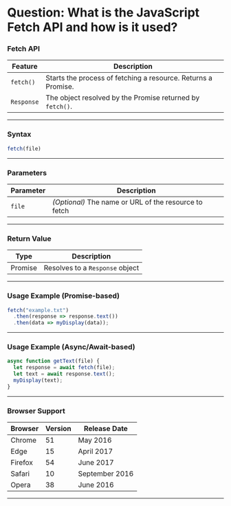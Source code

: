 # Question: What is the JavaScript Fetch API and how is it used?

### Fetch API

| Feature    | Description                                                   |
| ---------- | ------------------------------------------------------------- |
| `fetch()`  | Starts the process of fetching a resource. Returns a Promise. |
| `Response` | The object resolved by the Promise returned by `fetch()`.     |

---

### Syntax

```js
fetch(file)
```

---

### Parameters

| Parameter | Description                                           |
| --------- | ----------------------------------------------------- |
| `file`    | *(Optional)* The name or URL of the resource to fetch |

---

### Return Value

| Type    | Description                     |
| ------- | ------------------------------- |
| Promise | Resolves to a `Response` object |

---

### Usage Example (Promise-based)

```js
fetch("example.txt")
  .then(response => response.text())
  .then(data => myDisplay(data));
```

---

### Usage Example (Async/Await-based)

```js
async function getText(file) {
  let response = await fetch(file);
  let text = await response.text();
  myDisplay(text);
}
```

---

### Browser Support

| Browser | Version | Release Date   |
| ------- | ------- | -------------- |
| Chrome  | 51      | May 2016       |
| Edge    | 15      | April 2017     |
| Firefox | 54      | June 2017      |
| Safari  | 10      | September 2016 |
| Opera   | 38      | June 2016      |

---

